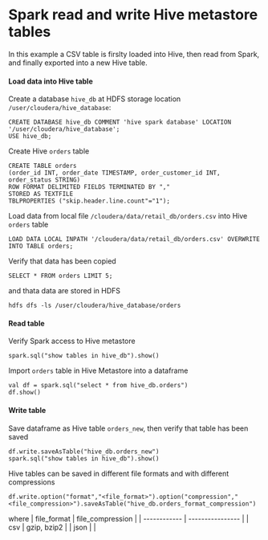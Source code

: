 # Spark read and write Hive metastore tables
In this example a CSV table is firslty loaded into Hive, then read from Spark, and finally exported into a new Hive table.

#### Load data into Hive table
Create a database `hive_db` at HDFS storage location `/user/cloudera/hive_database`:
```
CREATE DATABASE hive_db COMMENT 'hive spark database' LOCATION '/user/cloudera/hive_database';
USE hive_db;
```
Create Hive `orders` table
```
CREATE TABLE orders
(order_id INT, order_date TIMESTAMP, order_customer_id INT, order_status STRING)
ROW FORMAT DELIMITED FIELDS TERMINATED BY ","
STORED AS TEXTFILE
TBLPROPERTIES ("skip.header.line.count"="1");
```
Load data from local file `/cloudera/data/retail_db/orders.csv` into Hive `orders` table
```
LOAD DATA LOCAL INPATH '/cloudera/data/retail_db/orders.csv' OVERWRITE INTO TABLE orders;
```
Verify that data has been copied
```
SELECT * FROM orders LIMIT 5;
```
and thata data are stored in HDFS
```
hdfs dfs -ls /user/cloudera/hive_database/orders
```

#### Read table 
Verify Spark access to Hive metastore
```
spark.sql("show tables in hive_db").show()
```
Import `orders` table in Hive Metastore into a dataframe
```
val df = spark.sql("select * from hive_db.orders")
df.show()
```
#### Write table
Save dataframe as Hive table `orders_new`, then verify that table has been saved
```
df.write.saveAsTable("hive_db.orders_new")
spark.sql("show tables in hive_db").show()
```
Hive tables can be saved in different file formats and with different compressions
```
df.write.option("format","<file_format>").option("compression","<file_compression>").saveAsTable("hive_db.orders_format_compression")
```
where
| file_format  | file_compression |
| ------------ | ---------------- |
| csv          | gzip, bzip2      |
| json         | |
